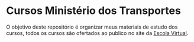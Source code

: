 # Cursos Ministério dos Transportes

O objetivo deste repositório é organizar meus materiais de estudo dos cursos, todos os cursos são ofertados ao publico no site da [Escola Virtual](https://www.escolavirtual.gov.br).
